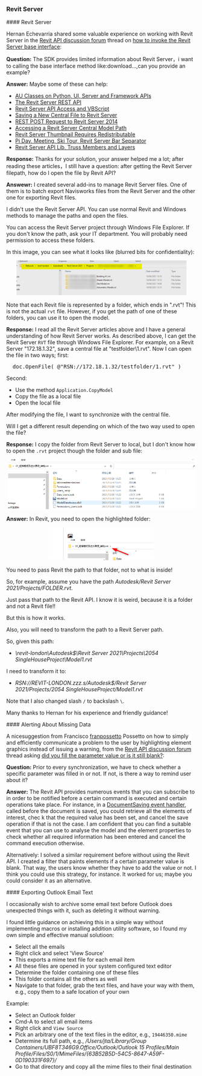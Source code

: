<head>
<meta http-equiv="Content-Type" content="text/html; charset=utf-8">
<link rel="stylesheet" type="text/css" href="bc.css">
<script src="https://cdn.rawgit.com/google/code-prettify/master/loader/run_prettify.js" type="text/javascript"></script>
</head>

<!---

- access revit server docs
  https://forums.autodesk.com/t5/revit-api-forum/how-do-i-invoke-the-revit-server-base-interface/m-p/10700292
  
- access RVT on Revit Server
  How do I invoke the Revit Server base interface?
  https://forums.autodesk.com/t5/revit-api-forum/how-do-i-invoke-the-revit-server-base-interface/m-p/10679810

- alert user of missing data
  issue a warning versus highlight graphics
  Did you fill the parameter value or is it still blank?
  https://forums.autodesk.com/t5/revit-api-forum/did-you-fill-the-parameter-value-or-is-it-still-blank/td-p/10627151

- How to export email text from Outlook 365 for Mac
  - Select all the emails
  - Right click and select 'View Source'
  - This exports a mime text file for each email item
  - All these files are opened in your system configured text editor
  - Determine the folder containg one of these files
  - It coinbtains all the others as well
  - Navigate to that folder, grab the text files, and have your way with them
  Example:
  - Select an Outlook folder named `b62`
  - Cmd-A to select all email items
  - Right click and View Source
  - Pick one, e.g., `19446350.mime`
  - Determine its full path, e.g., `/Users/jta/Library/Group Containers/UBF8T346G9.Office/Outlook/Outlook 15 Profiles/Main Profile/Files/S0/1/MimeFiles/{63B52B5D-54C5-8647-A59F-0D190331F697}/19446350.mime`
  - Go to that directory and copy all the mime files to the ir final destination

twitter:

 in the #RevitAPI @AutodeskForge @AutodeskRevit #bim #DynamoBim #ForgeDevCon https://autode.sk/formitapi

&ndash; 
...

linkedin:

#bim #DynamoBim #ForgeDevCon #Revit #API #IFC #SDK #AI #VisualStudio #Autodesk #AEC #adsk

the [Revit API discussion forum](http://forums.autodesk.com/t5/revit-api-forum/bd-p/160) thread

<center>
<img src="img/" alt="" title="" width="600"/>
<p style="font-size: 80%; font-style:italic"></p>
</center>

-->

### Revit Server

####<a name="2"></a> Revit Server

Hernan Echevarria shared some valuable experience on working with Revit Server in
the [Revit API discussion forum](http://forums.autodesk.com/t5/revit-api-forum/bd-p/160) thread
on [how to invoke the Revit Server base interface](https://forums.autodesk.com/t5/revit-api-forum/how-do-i-invoke-the-revit-server-base-interface/m-p/10700292):

**Question:** The SDK provides limited information about Revit Server，i want to calling the base interface method like:download...,can you provide an example?

**Answer:** Maybe some of these can help:

<ul>
<li><a href="http://thebuildingcoder.typepad.com/blog/2012/11/au-classes-on-python-ui-server-and-framework-apis.html">AU Classes on Python, UI, Server and Framework APIs</a></li>
<li><a href="http://thebuildingcoder.typepad.com/blog/2013/08/the-revit-server-rest-api.html">The Revit Server REST API</a></li>
<li><a href="http://thebuildingcoder.typepad.com/blog/2013/08/revit-server-api-access-and-vbscript.html">Revit Server API Access and VBScript</a></li>
<li><a href="http://thebuildingcoder.typepad.com/blog/2013/12/saving-a-new-central-file-to-revit-server.html">Saving a New Central File to Revit Server</a></li>
<li><a href="http://thebuildingcoder.typepad.com/blog/2014/01/rest-post-request-to-revit-server-2014.html">REST POST Request to Revit Server 2014</a></li>
<li><a href="http://thebuildingcoder.typepad.com/blog/2014/08/accessing-a-revit-server-central-model-path.html">Accessing a Revit Server Central Model Path</a></li>
<li><a href="http://thebuildingcoder.typepad.com/blog/2014/08/revit-server-thumbnail-requires-redistributable.html">Revit Server Thumbnail Requires Redistributable</a></li>
<li><a href="http://thebuildingcoder.typepad.com/blog/2016/03/pi-day-meeting-ski-tours-and-revit-server-bar-separator.html">Pi Day, Meeting, Ski Tour, Revit Server Bar Separator</a></li>
<li><a href="http://thebuildingcoder.typepad.com/blog/2017/02/revitserverapilib-truss-members-and-layers.html">Revit Server API Lib, Truss Members and Layers</a></li>
</ul>

**Response:** Thanks for your solution, your answer helped me a lot; after reading these articles，I still have a question: after getting the Revit Server filepath, how do I open the file by Revit API?

**Answewr:** I created several add-ins to manage Revit Server files.
One of them is to batch export Navisworks files from the Revit Server and the other one for exporting Revit files.

I didn't use the Revit Server API.
You can use normal Revit and Windows methods to manage the paths and open the files.

You can access the Revit Server project through Windows File Explorer.
If you don't know the path, ask your IT department.
You will probably need permission to access these folders.

In this image, you can see what it looks like (blurred bits for confidentiality):

<center>
<img src="img/revit_server_projects.png" alt="Revit Server projects" title="Revit Server projects" width="451"/> <!-- 902 -->
</center>

Note that each Revit file is represented by a folder, which ends in ".rvt"!
This is not the actual `rvt` file.
However, if you get the path of one of these folders, you can use it to open the model.

**Response:** I read all the Revit Server articles above and I have a general understanding of how Revit Server works.
As described above, I can get the Revit Server `RVT` file through Windows File Explorer.
For example, on a Revit Server "172.18.1.32", save a central file at "testfolder\1.rvt".
Now I can open the file in two ways; first:

<pre class="code">
  doc.OpenFile( @"RSN://172.18.1.32/testfolder/1.rvt" )
</pre>

Second:

- Use the method `Application.CopyModel`
- Copy the file as a local file
- Open the local file

After modifying the file, I want to synchronize with the central file.

Will I get a different result depending on which of the two way used to open the file?

<!---

**Answer:** Can you try it out and let us know how it works for you?

**Response:** When I enter the file path like this in the Revit open file dialogue: *"RSN://172.18.1.32/8364dfab-968d-4a9c-8b6b-f75d0c1b5330/04_二次沉淀池_结构.rvt"*, 
it is opened successfully.
When I try to open it using *Application.OpenDocumentFile( @"RSN://172.18.1.32/8364dfab-968d-4a9c-8b6b-f75d0c1b5330/04_二次沉淀池_结构.rvt")*,
however, it fails; Revit returns the error message "the filepath to be opened doesn't exist",the method  Application.CopyModel(),return the same message.

Now I'm very confused; can you provide an example about open revit server file?

--->

**Response:** I copy the folder from Revit Server to local, but I don't know how to open the `.rvt` project though the folder and sub file:

<center>
<img src="img/revit_server_projects_2.png" alt="Revit Server projects" title="Revit Server projects" width="495"/> <!-- 991 -->
</center>

**Answer:** In Revit, you need to open the highlighted folder:

<center>
<img src="img/revit_server_projects_3.png" alt="Revit Server projects" title="Revit Server projects" width="278"/> <!-- 476 -->
</center>

You need to pass Revit the path to that folder, not to what is inside!

So, for example, assume you have the path *Autodesk/Revit Server 2021/Projects/FOLDER.rvt*.

Just pass that path to the Revit API. I know it is weird, because it is a folder and not a Revit file!!

But this is how it works.

Also, you will need to transform the path to a Revit Server path.

So, given this path:

- *\\revit-london\Autodesk$\Revit Server 2021\Projects\2054 SingleHouseProject\Model1.rvt*

I need to transform it to:

- *RSN://REVIT-LONDON.zzz.s/Autodesk$/Revit Server 2021/Projects/2054 SingleHouseProject/Model1.rvt*

Note that I also changed slash `/` to backslash `\`.

Many thanks to Hernan for his experience and friendly guidance!

####<a name="3"></a> Alerting About Missing Data

A nicesuggestion from Francisco [franpossetto](https://github.com/franpossetto) Possetto
on how to simply and efficiently communicate a problem to the user by highlighting element graphics instead of issuing a warning, from
the [Revit API discussion forum](http://forums.autodesk.com/t5/revit-api-forum/bd-p/160) thread
asking [did you fill the parameter value or is it still blank?](https://forums.autodesk.com/t5/revit-api-forum/did-you-fill-the-parameter-value-or-is-it-still-blank/td-p/10627151):

**Question:** Prior to every synchronization, we have to check whether a specific parameter was filled in or not.
If not, is there a way to remind user about it? 

**Answer:** The Revit API provides numerous events that you can subscribe to in order to be notified before a certain command is executed and certain operations take place.
For instance, in
a [DocumentSaving event handler](https://www.revitapidocs.com/2022/26a118b5-c583-a9b2-c935-c11b270e140e.htm),
called before the document is saved, you could retrieve all the elements of interest, chec k that the required value has been set, and cancel the save operation if that is not the case.
I am confident that you can find a suitable event that you can use to analyse the model and the element properties to check whether all required information has been entered and cancel the command execution otherwise.

Alternatively: I solved a similar requirement before without using the Revit API.
I created a filter that paints elements if a certain parameter value is blank.
That way, the users know whether they have to add the value or not.
I think you could use this strategy, for instance.
It worked for us; maybe you could consider it as an alternative. 

####<a name="4"></a> Exporting Outlook Email Text 

I occasionally wish to archive some email text before Outlook does unexpected things with it, such as deleting it without warning.

I found little guidance on achieving this in a simple way without implementing macros or installing addition utility software, so I found my own simple and effective manual solutioon:

- Select all the emails
- Right click and select 'View Source'
- This exports a mime text file for each email item
- All these files are opened in your system configured text editor
- Determine the folder containing one of these files
- This folder contains all the others as well
- Navigate to that folder, grab the text files, and have your way with them, e.g., copy them to a safe location of your own

Example:

- Select an Outlook folder
- Cmd-A to select all email items
- Right click and `View Source`
- Pick an arbitrary one of the text files in the editor, e.g., `19446350.mime`
- Determine its full path, e.g., */Users/jta/Library/Group Containers/UBF8T346G9.Office/Outlook/Outlook 15 Profiles/Main Profile/Files/S0/1/MimeFiles/{63B52B5D-54C5-8647-A59F-0D190331F697}/*
- Go to that directory and copy all the mime files to their final destination
